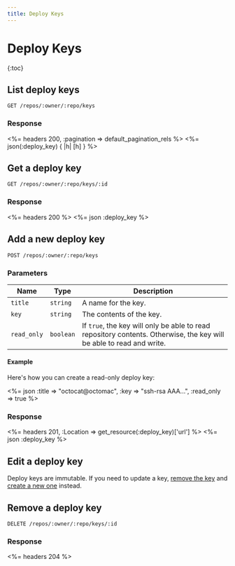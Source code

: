 ```yaml
---
title: Deploy Keys
---
```


# Deploy Keys

{:toc}

<a id="list" />

## List deploy keys

    GET /repos/:owner/:repo/keys

### Response

<%= headers 200, :pagination => default_pagination_rels %>
<%= json(:deploy_key) { |h| [h] } %>

<a id="get" />

## Get a deploy key

    GET /repos/:owner/:repo/keys/:id

### Response

<%= headers 200 %>
<%= json :deploy_key %>

<a id="create" />

## Add a new deploy key

    POST /repos/:owner/:repo/keys

### Parameters

Name | Type | Description
-----|------|-------------
`title`|`string`|A name for the key.
`key`|`string`|The contents of the key.
`read_only`|`boolean`|If `true`, the key will only be able to read repository contents. Otherwise, the key will be able to read and write.

#### Example

Here's how you can create a read-only deploy key:

<%= json :title => "octocat@octomac", :key => "ssh-rsa AAA...", :read_only => true %>

### Response

<%= headers 201, :Location => get_resource(:deploy_key)['url'] %>
<%= json :deploy_key %>

<a id="edit" />

## Edit a deploy key

Deploy keys are immutable. If you need to update a key, [remove the
key](#remove-a-deploy-key) and [create a new one](#add-a-new-deploy-key) instead.

<a id="delete" />

## Remove a deploy key

    DELETE /repos/:owner/:repo/keys/:id

### Response

<%= headers 204 %>
